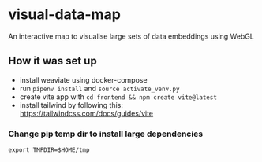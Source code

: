 # visual-data-map
An interactive map to visualise large sets of data embeddings using WebGL

## How it was set up

- install weaviate using docker-compose
- run `pipenv install` and  `source activate_venv.py`
- create vite app with `cd frontend && npm create vite@latest`
- install tailwind by following this: https://tailwindcss.com/docs/guides/vite

### Change pip temp dir to install large dependencies

`export TMPDIR=$HOME/tmp`
